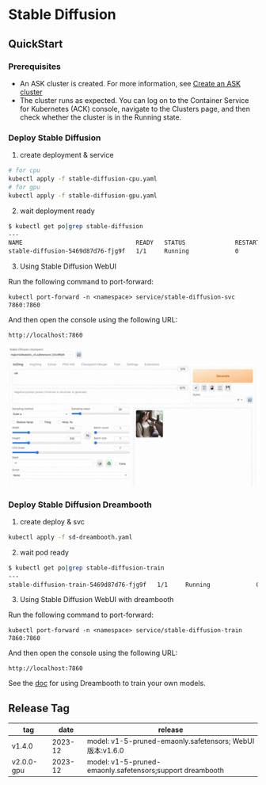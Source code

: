 # Stable Diffusion

## QuickStart

### Prerequisites

- An ASK cluster is created. For more information,
  see [Create an ASK cluster](https://www.alibabacloud.com/help/en/ack/serverless-kubernetes/user-guide/create-an-ask-cluster-2?spm=a2c63.p38356.0.0.664265cdTbNZo1#task-e3c-311-ydb)
- The cluster runs as expected. You can log on to the Container Service for Kubernetes (ACK) console, navigate to the
  Clusters page, and then check whether the cluster is in the Running state.

### Deploy Stable Diffusion

1. create deployment & service

```bash
# for cpu
kubectl apply -f stable-diffusion-cpu.yaml
# for gpu
kubectl apply -f stable-diffusion-gpu.yaml
```  

2. wait deployment ready

```bash
$ kubectl get po|grep stable-diffusion
---
NAME                                READY   STATUS              RESTARTS   AGE
stable-diffusion-5469d87d76-fjg9f   1/1     Running             0          2m55s
```  

3. Using Stable Diffusion WebUI

Run the following command to port-forward:

```
kubectl port-forward -n <namespace> service/stable-diffusion-svc 7860:7860
```

And then open the console using the following URL:

```
http://localhost:7860
```

![stable-diffusion](stable-diffusion.jpg "stable-diffusion")

### Deploy Stable Diffusion Dreambooth

1. create deploy & svc

```bash
kubectl apply -f sd-dreambooth.yaml
```

2. wait pod ready

```bash
$ kubectl get po|grep stable-diffusion-train
---
stable-diffusion-train-5469d87d76-fjg9f   1/1     Running             0          2m55s
```

3. Using Stable Diffusion WebUI with dreambooth

Run the following command to port-forward:

```
kubectl port-forward -n <namespace> service/stable-diffusion-train 7860:7860
```

And then open the console using the following URL:

```
http://localhost:7860
```

See the [doc](https://developer.aliyun.com/adc/scenario/6d69e5cb2453472587c35b0a9eb68979) for using Dreambooth to train
your own models.

## Release Tag

| tag        | date    | release                                                   |
|------------|---------|-----------------------------------------------------------|
| v1.4.0     | 2023-12 | model: v1-5-pruned-emaonly.safetensors; WebUI版本:v1.6.0    | 
| v2.0.0-gpu | 2023-12 | model: v1-5-pruned-emaonly.safetensors;support dreambooth |                    |

